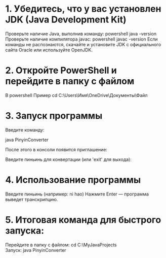 # 1. Убедитесь, что у вас установлен JDK (Java Development Kit)
Проверьте наличие Java, выполнив команду:
powershell
java -version
Проверьте наличие компилятора javac:
powershell
javac -version
Если команды не распознаются, скачайте и установите JDK с официального сайта
Oracle
или используйте OpenJDK.

# 2. Откройте PowerShell и перейдите в папку с файлом 
В powershell
Пример
cd C:\Users\Имя\OneDrive\Документы\Файл

# 3. Запуск программы

Введите команду:

java PinyinConverter

После этого в консоли появится приглашение:

Введите пиньинь для конвертации (или 'exit' для выхода):

# 4. Использование программы

Введите пиньинь (например: ni hao)
Нажмите Enter — программа выведет транскрипцию.

# 5. Итоговая команда для быстрого запуска:

 Перейдите в папку с файлом:
cd C:\MyJavaProjects\
 Запуск:
java PinyinConverter
